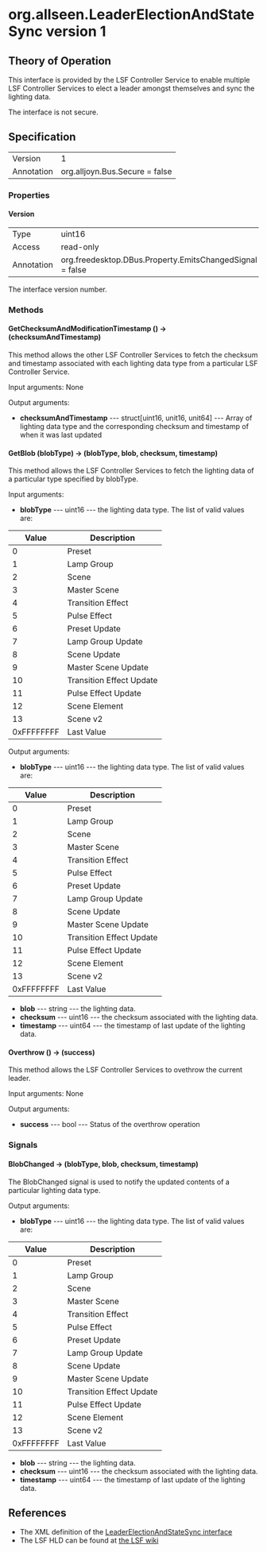 # org.allseen.LeaderElectionAndStateSync version 1


## Theory of Operation
This interface is provided by the LSF Controller Service to enable multiple LSF Controller
Services to elect a leader amongst themselves and sync the lighting data.

The interface is not secure.

## Specification

|              |       				|
|--------------|--------------------------------|
| Version      | 1     				|
| Annotation   | org.alljoyn.Bus.Secure = false |

### Properties

#### Version

|            |                                                          |
|------------|----------------------------------------------------------|
| Type       | uint16                                                   |
| Access     | read-only                                                |
| Annotation | org.freedesktop.DBus.Property.EmitsChangedSignal = false	|

The interface version number.

### Methods

#### GetChecksumAndModificationTimestamp () -> (checksumAndTimestamp)

This method allows the other LSF Controller Services to fetch the checksum and timestamp associated
with each lighting data type from a particular LSF Controller Service. 

Input arguments: None

Output arguments:

  * **checksumAndTimestamp** --- struct[uint16, unit16, unit64] --- Array of lighting data type and the corresponding checksum and timestamp of when it was last updated

#### GetBlob (blobType) -> (blobType, blob, checksum, timestamp)

This method allows the LSF Controller Services to fetch the lighting data of a particular type specified by blobType. 

Input arguments:

  * **blobType** --- uint16 --- the lighting data type. The list of valid
    values are:

| Value         | Description                                                       		|
|---------------|-------------------------------------------------------------------------------|
| 0             | Preset                                                   		        |
| 1             | Lamp Group                                          		                |
| 2             | Scene                          		                                |
| 3             | Master Scene                                               		        |
| 4             | Transition Effect                                                   		|
| 5             | Pulse Effect                                            		        |
| 6             | Preset Update                   		                                |
| 7             | Lamp Group Update                                          		        |
| 8             | Scene Update                                   		                |
| 9             | Master Scene Update                                         		        |
| 10            | Transition Effect Update                                                      |
| 11            | Pulse Effect Update                                        		        |
| 12            | Scene Element                          					|
| 13            | Scene v2                                               		        |
| 0xFFFFFFFF    | Last Value                                                                    |

Output arguments:

  * **blobType** --- uint16 --- the lighting data type. The list of valid
    values are:

| Value         | Description                                                       		|
|---------------|-------------------------------------------------------------------------------|
| 0             | Preset                                                   		        |
| 1             | Lamp Group                                          		                |
| 2             | Scene                          		                                |
| 3             | Master Scene                                               		        |
| 4             | Transition Effect                                                   		|
| 5             | Pulse Effect                                            		        |
| 6             | Preset Update                   		                                |
| 7             | Lamp Group Update                                          		        |
| 8             | Scene Update                                   		                |
| 9             | Master Scene Update                                         		        |
| 10            | Transition Effect Update                                                      |
| 11            | Pulse Effect Update                                        		        |
| 12            | Scene Element                          					|
| 13            | Scene v2                                               		        |
| 0xFFFFFFFF    | Last Value                                                                    |

  * **blob** --- string --- the lighting data.
  * **checksum** --- uint16 --- the checksum associated with the lighting data.
  * **timestamp** --- uint64 --- the timestamp of last update of the lighting data.

#### Overthrow () -> (success)

This method allows the LSF Controller Services to ovethrow the current leader. 

Input arguments: None

Output arguments:

  * **success** --- bool --- Status of the overthrow operation

### Signals

#### BlobChanged -> (blobType, blob, checksum, timestamp)

The BlobChanged signal is used to notify the updated contents of a particular lighting data type.

Output arguments:

  * **blobType** --- uint16 --- the lighting data type. The list of valid
    values are:

| Value         | Description                                                       		|
|---------------|-------------------------------------------------------------------------------|
| 0             | Preset                                                   		        |
| 1             | Lamp Group                                          		                |
| 2             | Scene                          		                                |
| 3             | Master Scene                                               		        |
| 4             | Transition Effect                                                   		|
| 5             | Pulse Effect                                            		        |
| 6             | Preset Update                   		                                |
| 7             | Lamp Group Update                                          		        |
| 8             | Scene Update                                   		                |
| 9             | Master Scene Update                                         		        |
| 10            | Transition Effect Update                                                      |
| 11            | Pulse Effect Update                                        		        |
| 12            | Scene Element                          					|
| 13            | Scene v2                                               		        |
| 0xFFFFFFFF    | Last Value                                                                    |

  * **blob** --- string --- the lighting data.
  * **checksum** --- uint16 --- the checksum associated with the lighting data.
  * **timestamp** --- uint64 --- the timestamp of last update of the lighting data.

## References

  * The XML definition of the [LeaderElectionAndStateSync interface](LeaderElectionAndStateSync-v1.xml)
  * The LSF HLD can be found at [the LSF wiki]()

